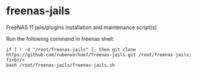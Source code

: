 # freenas-jails
FreeNAS 11 jails/plugins installation and maintenance script(s)

Run the following command in freenas shell:

```
if [ ! -d "/root/freenas-jails" ]; then git clone https://github.com/rubenverhoef/freenas-jails.git /root/freenas-jails; fi<br/>
bash /root/freenas-jails/freenas-jails.sh
```
